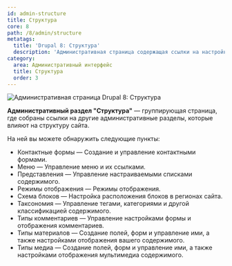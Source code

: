 ```yaml
---
id: admin-structure
title: Структура
core: 8
path: /8/admin/structure
metatags:
  title: 'Drupal 8: Структура'
  description: 'Административная страница содержащая ссылки на настройки структуры сайта.'
category:
  area: Административный интерфейс
  title: Структура
  order: 3
---
```


![Административная страница Drupal 8: Структура](https://i.imgur.com/T2rdljY.png)

**Административный раздел "Структура"** — группирующая страница, где собраны ссылки на другие административные разделы, которые влияют на структуру сайта.

На ней вы можете обнаружить следующие пункты:

- Контактные формы — Создание и управление контактными формами.
- Меню — Управление меню и их ссылками.
- Представления — Управление настраиваемыми списками содержимого.
- Режимы отображения — Режимы отображения.
- Схема блоков — Настройка расположения блоков в регионах сайта.
- Таксономия — Управление тегами, категориями и другой классификацией содержимого.
- Типы комментариев — Управление настройками формы и отображения комментариев.
- Типы материалов — Создание полей, форм и управление ими, а также настройками отображения вашего содержимого.
- Типы медиа — Создание полей, форм и управление ими, а также настройками отображения мультимедиа содержимого.
